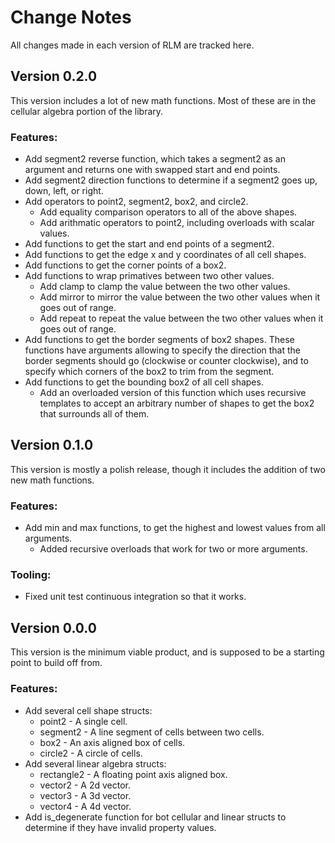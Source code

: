 <!--
SPDX-FileCopyrightText: 2023 Daniel Aimé Valcour <fosssweeper@gmail.com>

SPDX-License-Identifier: MIT
-->

<!--
    Copyright (c) 2023 Daniel Aimé Valcour

    Permission is hereby granted, free of charge, to any person obtaining a copy of
    this software and associated documentation files (the "Software"), to deal in
    the Software without restriction, including without limitation the rights to
    use, copy, modify, merge, publish, distribute, sublicense, and/or sell copies of
    the Software, and to permit persons to whom the Software is furnished to do so,
    subject to the following conditions:
    The above copyright notice and this permission notice shall be included in all
    copies or substantial portions of the Software.
    THE SOFTWARE IS PROVIDED "AS IS", WITHOUT WARRANTY OF ANY KIND, EXPRESS OR
    IMPLIED, INCLUDING BUT NOT LIMITED TO THE WARRANTIES OF MERCHANTABILITY, FITNESS
    FOR A PARTICULAR PURPOSE AND NONINFRINGEMENT. IN NO EVENT SHALL THE AUTHORS OR
    COPYRIGHT HOLDERS BE LIABLE FOR ANY CLAIM, DAMAGES OR OTHER LIABILITY, WHETHER
    IN AN ACTION OF CONTRACT, TORT OR OTHERWISE, ARISING FROM, OUT OF OR IN
    CONNECTION WITH THE SOFTWARE OR THE USE OR OTHER DEALINGS IN THE SOFTWARE.
-->

# Change Notes

All changes made in each version of RLM are tracked here.

## Version 0.2.0

This version includes a lot of new math functions. Most of these are in the cellular algebra portion of the library.

### Features:
 - Add segment2 reverse function, which takes a segment2 as an argument and returns one with swapped start and end points.
 - Add segment2 direction functions to determine if a segment2 goes up, down, left, or right.
 - Add operators to point2, segment2, box2, and circle2.
    - Add equality comparison operators to all of the above shapes.
    - Add arithmatic operators to point2, including overloads with scalar values.
 - Add functions to get the start and end points of a segment2.
 - Add functions to get the edge x and y coordinates of all cell shapes.
 - Add functions to get the corner points of a box2.
 - Add functions to wrap primatives between two other values.
    - Add clamp to clamp the value between the two other values.
    - Add mirror to mirror the value between the two other values when it goes out of range.
    - Add repeat to repeat the value between the two other values when it goes out of range.
- Add functions to get the border segments of box2 shapes. These functions have arguments allowing to specify the direction that the border segments should go (clockwise or counter clockwise), and to specify which corners of the box2 to trim from the segment.
- Add functions to get the bounding box2 of all cell shapes.
    - Add an overloaded version of this function which uses recursive templates to accept an arbitrary number of shapes to get the box2 that surrounds all of them.

## Version 0.1.0

This version is mostly a polish release, though it includes the addition of two new math functions.

### Features:
 - Add min and max functions, to get the highest and lowest values from all arguments.
    - Added recursive overloads that work for two or more arguments.

### Tooling:
- Fixed unit test continuous integration so that it works.

## Version 0.0.0

This version is the minimum viable product, and is supposed to be a starting point to build off from.

### Features:
- Add several cell shape structs:
    - point2 - A single cell.
    - segment2 - A line segment of cells between two cells.
    - box2 - An axis aligned box of cells.
    - circle2 - A circle of cells.
- Add several linear algebra structs:
    - rectangle2 - A floating point axis aligned box.
    - vector2 - A 2d vector.
    - vector3 - A 3d vector.
    - vector4 - A 4d vector.
- Add is_degenerate function for bot cellular and linear structs to determine if they have invalid property values.
